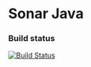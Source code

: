Sonar Java
==========

### Build status

[![Build Status](https://api.travis-ci.org/dgageot/sonar-java.png)](https://travis-ci.org/dgageot/sonar-java)
